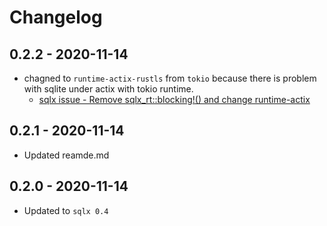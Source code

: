 # Changelog

## 0.2.2 - 2020-11-14

- chagned to `runtime-actix-rustls` from `tokio` because there is problem with sqlite under actix with tokio runtime.
    - [sqlx issue - Remove sqlx_rt::blocking!() and change runtime-actix](https://github.com/launchbadge/sqlx/issues/793)

## 0.2.1 - 2020-11-14

- Updated reamde.md

## 0.2.0 - 2020-11-14

- Updated to `sqlx 0.4`
